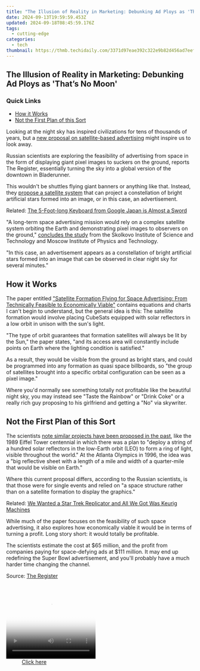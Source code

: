 ```yaml
---
title: "The Illusion of Reality in Marketing: Debunking Ad Ploys as 'That’s No Moon'"
date: 2024-09-13T19:59:59.453Z
updated: 2024-09-18T08:45:59.176Z
tags:
  - cutting-edge
categories:
  - tech
thumbnail: https://thmb.techidaily.com/3371d97eae392c322e9b82d456ad7eef262a0a211072cf38379ccece2b069d93.jpg
---
```


## The Illusion of Reality in Marketing: Debunking Ad Ploys as 'That’s No Moon'

### Quick Links

* [How it Works](https://bypass-frp.techidaily.com/in-2024-ultimate-guide-from-honor-magic-5-lite-frp-bypass-by-drfone-android/)
* [Not the First Plan of this Sort](https://facebook-clips.techidaily.com/in-2024-download-fb-links-8-free-online-tools/)

 Looking at the night sky has inspired civilizations for tens of thousands of years, but a [new proposal on satellite-based advertising](https://www.mdpi.com/2226-4310/9/8/419/htm#) might inspire us to look away.

 Russian scientists are exploring the feasibility of advertising from space in the form of displaying giant pixel images to suckers on the ground, reports The Register, essentially turning the sky into a global version of the downtown in Bladerunner.

 This wouldn't be shuttles flying giant banners or anything like that. Instead, they [propose a satellite system](https://www.mdpi.com/2226-4310/9/8/419/htm#B6-aerospace-09-00419) that can project a constellation of bright artificial stars formed into an image, or in this case, an advertisement.

Related: [The 5-Foot-long Keyboard from Google Japan is Almost a Sword](https://facebook-video-content.techidaily.com/new-in-2024-enhancing-iphoneandroid-video-clarity-on-facebook/) 

 "A long-term space advertising mission would rely on a complex satellite system orbiting the Earth and demonstrating pixel images to observers on the ground," [concludes the study](https://www.mdpi.com/2226-4310/9/8/419/htm#B6-aerospace-09-00419) from the Skolkovo Institute of Science and Technology and Moscow Institute of Physics and Technology.

 "In this case, an advertisement appears as a constellation of bright artificial stars formed into an image that can be observed in clear night sky for several minutes."

##  How it Works

 The paper entitled ["Satellite Formation Flying for Space Advertising: From Technically Feasible to Economically Viable"](https://www.mdpi.com/2226-4310/9/8/419/htm#B6-aerospace-09-00419) contains equations and charts I can't begin to understand, but the general idea is this: The satellite formation would involve placing CubeSats equipped with solar reflectors in a low orbit in unison with the sun's light.

 "The type of orbit guarantees that formation satellites will always be lit by the Sun," the paper states, "and its access area will constantly include points on Earth where the lighting condition is satisfied."

 As a result, they would be visible from the ground as bright stars, and could be programmed into any formation as quasi space billboards, so "the group of satellites brought into a specific orbital configuration can be seen as a pixel image."

 Where you'd normally see something totally not profitable like the beautiful night sky, you may instead see "Taste the Rainbow" or "Drink Coke" or a really rich guy proposing to his girlfriend and getting a "No" via skywriter.

##  Not the First Plan of this Sort

 The scientists [note similar projects have been proposed in the past](https://www.mdpi.com/2226-4310/9/8/419/htm#B6-aerospace-09-00419), like the 1989 Eiffel Tower centennial in which there was a plan to "deploy a string of a hundred solar reflectors in the low-Earth orbit (LEO) to form a ring of light, visible throughout the world." At the Atlanta Olympics in 1996, the idea was a "big reflective sheet with a length of a mile and width of a quarter-mile that would be visible on Earth."

 Where this current proposal differs, according to the Russian scientists, is that those were for single events and relied on "a space structure rather than on a satellite formation to display the graphics."

Related: [We Wanted a Star Trek Replicator and All We Got Was Keurig Machines](https://tiktok-video-recordings.techidaily.com/new-unforeseen-tiktok-reset-are-posts-retrievable-for-2024/) 

 While much of the paper focuses on the feasibility of such space advertising, it also explores how economically viable it would be in terms of turning a profit. Long story short: it would totally be profitable.

 The scientists estimate the cost at $65 million, and the profit from companies paying for space-defying ads at $111 million. It may end up redefining the Super Bowl advertisement, and you'll probably have a much harder time changing the channel.

 Source: [The Register](https://www.theregister.com/2022/10/06/space%5Fsatellite%5Fadvertising/)

<ins class="adsbygoogle"
     style="display:block"
     data-ad-format="autorelaxed"
     data-ad-client="ca-pub-7571918770474297"
     data-ad-slot="1223367746"></ins>

<ins class="adsbygoogle"
     style="display:block"
     data-ad-client="ca-pub-7571918770474297"
     data-ad-slot="8358498916"
     data-ad-format="auto"
     data-full-width-responsive="true"></ins>



<!-- affiliate ads begin -->
<span id="1265663">
					<video width="240" height="200" style="cursor:pointer"
           poster="//a.impactradius-go.com/display-clicktoplayimage/1265663.png"
           onclick="if(!this.playClicked){this.play();this.setAttribute('controls',true);this.playClicked=true;}">
	   <source src="//a.impactradius-go.com/display-ad/4482-1265663">
	   <img src="//a.impactradius-go.com/display-clicktoplayimage/1265663.png" style="border: none; height: 100%; width: 100%; object-fit: contain">
	</video>
	<div style="width:150px;text-align:center"><a href="javascript:window.open(decodeURIComponent('https%3A%2F%2Fmartinic.evyy.net%2Fc%2F5597632%2F1265663%2F4482'), '_blank');void(0);">Click here</a></div>
</span>
<img height="0" width="0" src="https://imp.pxf.io/i/5597632/1265663/4482" style="position:absolute;visibility:hidden;" border="0" />
<!-- affiliate ads end -->

